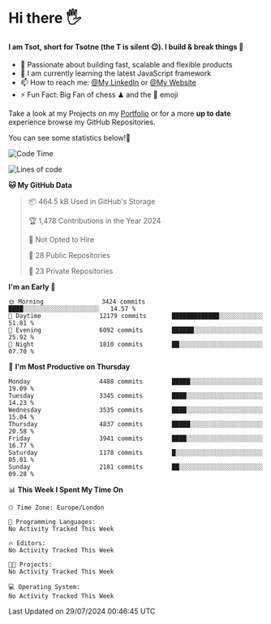 # Hi there :raised_hand_with_fingers_splayed:
#### I am Tsot, short for Tsotne (the T is silent :wink:). I build & break things :space_invader:
- :telescope: Passionate about building fast, scalable and flexible products
- :seedling: I am currently learning the latest JavaScript framework 
- :mailbox: How to reach me: [@My LinkedIn](https://www.linkedin.com/in/tsotne-gvadzabia/) or [@My Website](https://tsotne.co.uk/contact)
- :zap: Fun Fact: Big Fan of chess ♟ and the 👾 emoji

Take a look at my Projects on my [Portfolio](https://tsotne.co.uk/) or for a more **up to date** experience browse my GitHub Repositories.

You can see some statistics below!:space_invader:
<!--START_SECTION:waka-->
![Code Time](http://img.shields.io/badge/Code%20Time-761%20hrs%202%20mins-blue)

![Lines of code](https://img.shields.io/badge/From%20Hello%20World%20I%27ve%20Written-8.3%20million%20lines%20of%20code-blue)

**🐱 My GitHub Data** 

> 📦 464.5 kB Used in GitHub's Storage 
 > 
> 🏆 1,478 Contributions in the Year 2024
 > 
> 🚫 Not Opted to Hire
 > 
> 📜 28 Public Repositories 
 > 
> 🔑 23 Private Repositories 
 > 
**I'm an Early 🐤** 

```text
🌞 Morning                3424 commits        ████░░░░░░░░░░░░░░░░░░░░░   14.57 % 
🌆 Daytime                12179 commits       █████████████░░░░░░░░░░░░   51.81 % 
🌃 Evening                6092 commits        ██████░░░░░░░░░░░░░░░░░░░   25.92 % 
🌙 Night                  1810 commits        ██░░░░░░░░░░░░░░░░░░░░░░░   07.70 % 
```
📅 **I'm Most Productive on Thursday** 

```text
Monday                   4488 commits        █████░░░░░░░░░░░░░░░░░░░░   19.09 % 
Tuesday                  3345 commits        ████░░░░░░░░░░░░░░░░░░░░░   14.23 % 
Wednesday                3535 commits        ████░░░░░░░░░░░░░░░░░░░░░   15.04 % 
Thursday                 4837 commits        █████░░░░░░░░░░░░░░░░░░░░   20.58 % 
Friday                   3941 commits        ████░░░░░░░░░░░░░░░░░░░░░   16.77 % 
Saturday                 1178 commits        █░░░░░░░░░░░░░░░░░░░░░░░░   05.01 % 
Sunday                   2181 commits        ██░░░░░░░░░░░░░░░░░░░░░░░   09.28 % 
```


📊 **This Week I Spent My Time On** 

```text
🕑︎ Time Zone: Europe/London

💬 Programming Languages: 
No Activity Tracked This Week

🔥 Editors: 
No Activity Tracked This Week

🐱‍💻 Projects: 
No Activity Tracked This Week

💻 Operating System: 
No Activity Tracked This Week
```


 Last Updated on 29/07/2024 00:46:45 UTC
<!--END_SECTION:waka-->
